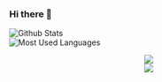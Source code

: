 ### Hi there 👋

<!--
**RzMY/RzMY** is a ✨ _special_ ✨ repository because its `README.md` (this file) appears on your GitHub profile.

Here are some ideas to get you started:

- 🔭 I’m currently working on ...
- 🌱 I’m currently learning ...
- 👯 I’m looking to collaborate on ...
- 🤔 I’m looking for help with ...
- 💬 Ask me about ...
- 📫 How to reach me: ...
- 😄 Pronouns: ...
- ⚡ Fun fact: ...
-->

![Github Stats](https://github-readme-stats.vercel.app/api?username=RzMY&show_icons=true&theme=white&count_private=true)
<br>
![Most Used Languages](https://github-readme-stats.vercel.app/api/top-langs/?username=RzMY&theme=white&layout=compact)
<div align="center"> <img src="https://github-readme-stats.vercel.app/api/top-langs/?username=RzMY&theme=white&layout=compact">
<div align="center"> <img src="https://github-readme-streak-stats.herokuapp.com/?user=RzMY" /> </div>
